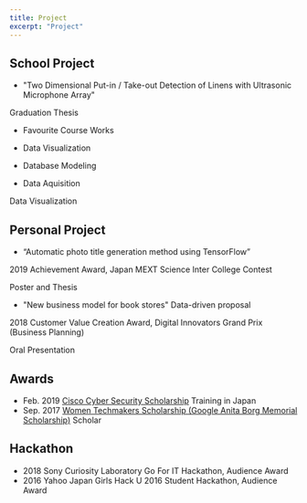 ```yaml
---
title: Project
excerpt: "Project"
---
```

## School Project
* "Two Dimensional Put-in / Take-out Detection of Linens with Ultrasonic Microphone Array"

Graduation Thesis

* Favourite Course Works

- Data Visualization

- Database Modeling

- Data Aquisition

Data Visualization

## Personal Project
* “Automatic photo title generation method using TensorFlow”

2019 Achievement Award, Japan MEXT Science Inter College Contest

Poster and Thesis 


* "New business model for book stores" Data-driven proposal

2018 Customer Value Creation Award, Digital Innovators Grand Prix (Business Planning) 


Oral Presentation

## Awards
* Feb. 2019 [Cisco Cyber Security Scholarship](https://mkto.cisco.com/Security-Scholarship.html) Training in Japan
* Sep. 2017 [Women Techmakers Scholarship (Google Anita Borg Memorial Scholarship)](https://buildyourfuture.withgoogle.com/scholarships/) Scholar              

## Hackathon
* 2018 Sony Curiosity Laboratory Go For IT Hackathon, Audience Award
* 2016 Yahoo Japan Girls Hack U 2016 Student Hackathon, Audience Award
